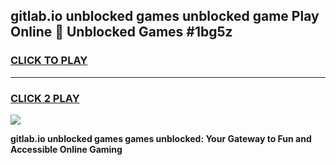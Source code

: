 
## gitlab.io unblocked games unblocked game Play Online 👋 Unblocked Games #1bg5z
<h3>
<a href="https://premium.freeplayer.one?title=gitlab.io_unblocked_games&ref=21F">CLICK TO PLAY</a></h3>
<hr>

<h3>
<a href="https://premium.freeplayer.one?title=gitlab.io_unblocked_games&ref=21F">CLICK 2 PLAY</a>
  
</h3>

<a href="https://premium.freeplayer.one?title=gitlab.io_unblocked_games&ref=21F/"><img src="https://clearcache.store/games.png"></a>


**gitlab.io unblocked games games unblocked: Your Gateway to Fun and Accessible Online Gaming**

